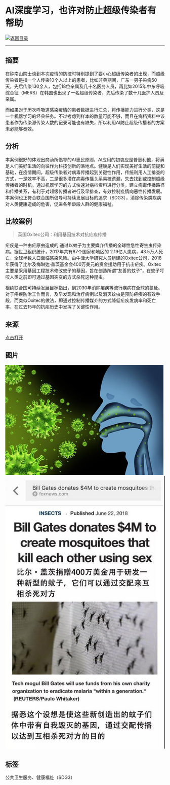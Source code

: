 # AI深度学习，也许对防止超级传染者有帮助

[![返回目录](http://img.shields.io/badge/点击-返回目录-875A7B.svg?style=flat&colorA=8F8F8F)](/)

----------

## 摘要

在钟南山院士谈到本次疫情的防控时特别提到了要小心超级传染者的出现，而超级传染者是指一个人传染10个人以上的患者，比如非典期间，广东一男子染病50天，先后传染130余人，包括18位亲属及几十名医务人员，再比如2015年中东呼吸综合征（MERS）在韩国也出现了一名超级传染者，先后传染了数十几医护人员及亲属。

而如果对于历次呼吸道感染疫情的患者数据进行汇总，将传播能力进行分类，这是一个机器学习的经典任务。不过考虑到样本的数量可能不够，而且在病档资料中该患者作为传染源传染人数的记录可能也有缺失，所以利用AI防止超级传播者的方案未必能够奏效。

## 分析

本案例很好的体现出商汤所倡导的AI惠民原则，AI应用的初衷应是普惠利他，将满足人们美好生活的向往作为科技创新的落地点。健康是人们实现美好生活的前提和基础，在疫情期间，超级传染者对病毒传播起到关键性作用，传统利用人工排查的方式，一是效率不高，二是很多潜在病毒传播关系易被遗漏，失去找到或控制超级传播者的时机。通过机器学习的方式快速对病档资料进行分类，建立病毒传播路径和传播关系，有利于对超级传播者进行及早排查，有效控制疫情向恶性传播发展。本案例也正符合联合国所倡导可持续发展目标的追求（SDG3），消除传染类疾病对人类健康造成的危害，促进各年龄段人群的健康福祉。

## 比较案例

> 英国Oxitec公司：利用基因技术对抗疟疾传播

疟疾是一种由疟原虫造成的,通过以蚊子为主要媒介传播的全球性急性寄生虫传染病。据世卫组织统计，2017年共有87个国家和地区的 2.19亿人患病，43.5万人死亡，全球半数人口面临感染风险。由牛津大学研究人员组建的Oxitec公司，2018年获得了比尔及梅琳达·盖茨基金会400万美元的资金援助用于抗击疟疾。Oxitec主要是采用基因工程技术修改蚊子的基因，旨在创造所谓“友善的蚊子”，在蚊子叮咬人类之前即可通过基因突变的方式杀死这种昆虫。

根绝联合国可持续发展目标指出，到2030年消除疟疾等流行疾病在全球的蔓延。对于疟疾防治工作而言，及早发现和治疗病例以及消灭蚊虫是预防疟疾的有效手段，而类似Oxitec的做法，即通过控制传播媒介的方式降低疟疾发病率和死亡率，在过去15年的抗疟历史中发挥了关键性作用。

## 来源

<a href="https://www.toutiao.com/a6785402065137959437/" target="_blank">点击打开</a>

## 图片

![图片](3.2.1.jpg)
![图片](3.2.2.jpg)

## 标签

公共卫生服务、健康福祉（SDG3）
